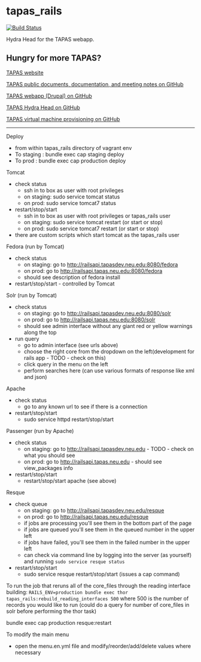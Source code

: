 tapas_rails
===========
[![Build Status](https://travis-ci.org/NEU-DSG/tapas_rails.svg?branch=master)](https://travis-ci.org/NEU-DSG/tapas_rails)

Hydra Head for the TAPAS webapp.


## Hungry for more TAPAS?
[TAPAS website](http://www.tapasproject.org/)

[TAPAS public documents, documentation, and meeting notes on GitHub](https://github.com/NEU-DSG/tapas-docs)

[TAPAS webapp (Drupal) on GitHub](https://github.com/NEU-DSG/tapas)

[TAPAS Hydra Head on GitHub](https://github.com/NEU-DSG/tapas_rails)

[TAPAS virtual machine provisioning on GitHub](https://github.com/NEU-DSG/plattr)


---
Deploy
  - from within tapas_rails directory of vagrant env
  - To staging : bundle exec cap staging deploy
  - To prod : bundle exec cap production deploy

Tomcat
  - check status
    - ssh in to box as user with root privileges
    - on staging: sudo service tomcat status
    - on prod: sudo service tomcat7 status
  - restart/stop/start
    - ssh in to box as user with root privileges or tapas_rails user
    - on staging: sudo service tomcat restart (or start or stop)
    - on prod: sudo service tomcat7 restart (or start or stop)
  - there are custom scripts which start tomcat as the tapas_rails user

Fedora (run by Tomcat)
  - check status
    - on staging: go to http://railsapi.tapasdev.neu.edu:8080/fedora
    - on prod: go to http://railsapi.tapas.neu.edu:8080/fedora
    - should see description of fedora install
  - restart/stop/start - controlled by Tomcat

Solr (run by Tomcat)
  - check status
    - on staging: go to http://railsapi.tapasdev.neu.edu:8080/solr
    - on prod: go to http://railsapi.tapas.neu.edu:8080/solr
    - should see admin interface without any giant red or yellow warnings along the top
  - run query
    - go to admin interface (see urls above)
    - choose the right core from the dropdown on the left(development for rails app - TODO - check on this)
    - click query in the menu on the left
    - perform searches here (can use various formats of response like xml and json)

Apache
  - check status
    - go to any known url to see if there is a connection
  - restart/stop/start
    - sudo service httpd restart/stop/start

Passenger (run by Apache)
  - check status
    - on staging: go to http://railsapi.tapasdev.neu.edu - TODO - check on what you should see
    - on prod: go to http://railsapi.tapas.neu.edu - should see view_packages info
  - restart/stop/start
    - restart/stop/start apache (see above)

Resque
  - check queue
    - on staging: go to http://railsapi.tapasdev.neu.edu/resque
    - on prod: go to http://railsapi.tapas.neu.edu/resque
    - if jobs are processing you'll see them in the bottom part of the page
    - if jobs are queued you'll see them in the queued number in the upper left
    - if jobs have failed, you'll see them in the failed number in the upper left
    - can check via command line by logging into the server (as yourself) and running `sudo service resque status`
  - restart/stop/start
    - sudo service resque restart/stop/start (issues a cap command)




To run the job that reruns all of the core_files through the reading interface building:
  `RAILS_ENV=production bundle exec thor tapas_rails:rebuild_reading_interfaces 500`
  where 500 is the number of records you would like to run (could do a query for number of core_files in solr before performing the thor task)


  bundle exec cap production resque:restart



To modify the main menu
  - open the menu.en.yml file and modify/reorder/add/delete values where necessary 
